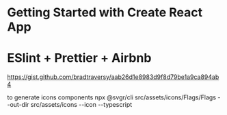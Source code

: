 # Getting Started with Create React App

# ESlint + Prettier + Airbnb
https://gist.github.com/bradtraversy/aab26d1e8983d9f8d79be1a9ca894ab4

to generate icons components
npx @svgr/cli src/assets/icons/Flags/Flags --out-dir src/assets/icons --icon --typescript